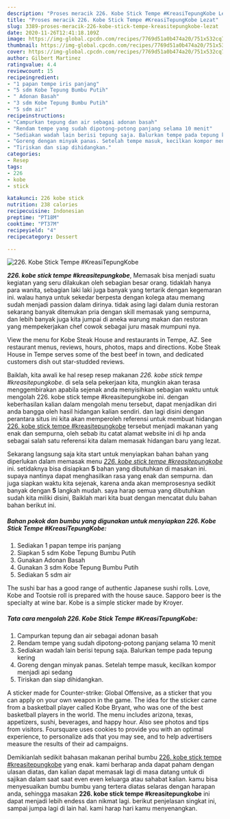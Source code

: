 ```yaml
---
description: "Proses meracik 226. Kobe Stick Tempe #KreasiTepungKobe Lezat"
title: "Proses meracik 226. Kobe Stick Tempe #KreasiTepungKobe Lezat"
slug: 3389-proses-meracik-226-kobe-stick-tempe-kreasitepungkobe-lezat
date: 2020-11-26T12:41:18.109Z
image: https://img-global.cpcdn.com/recipes/7769d51a0b474a20/751x532cq70/226-kobe-stick-tempe-kreasitepungkobe-foto-resep-utama.jpg
thumbnail: https://img-global.cpcdn.com/recipes/7769d51a0b474a20/751x532cq70/226-kobe-stick-tempe-kreasitepungkobe-foto-resep-utama.jpg
cover: https://img-global.cpcdn.com/recipes/7769d51a0b474a20/751x532cq70/226-kobe-stick-tempe-kreasitepungkobe-foto-resep-utama.jpg
author: Gilbert Martinez
ratingvalue: 4.4
reviewcount: 15
recipeingredient:
- "1 papan tempe iris panjang"
- "5 sdm Kobe Tepung Bumbu Putih"
- " Adonan Basah"
- "3 sdm Kobe Tepung Bumbu Putih"
- "5 sdm air"
recipeinstructions:
- "Campurkan tepung dan air sebagai adonan basah"
- "Rendam tempe yang sudah dipotong-potong panjang selama 10 menit"
- "Sediakan wadah lain berisi tepung saja. Balurkan tempe pada tepung kering"
- "Goreng dengan minyak panas. Setelah tempe masuk, kecilkan kompor menjadi api sedang"
- "Tiriskan dan siap dihidangkan."
categories:
- Resep
tags:
- 226
- kobe
- stick

katakunci: 226 kobe stick 
nutrition: 238 calories
recipecuisine: Indonesian
preptime: "PT18M"
cooktime: "PT37M"
recipeyield: "4"
recipecategory: Dessert

---
```



![226. Kobe Stick Tempe #KreasiTepungKobe](https://img-global.cpcdn.com/recipes/7769d51a0b474a20/751x532cq70/226-kobe-stick-tempe-kreasitepungkobe-foto-resep-utama.jpg)

<b><i>226. kobe stick tempe #kreasitepungkobe</i></b>, Memasak bisa menjadi suatu kegiatan yang seru dilakukan oleh sebagian besar orang. tidaklah hanya para wanita, sebagian laki laki juga banyak yang tertarik dengan kegemaran ini. walau hanya untuk sekedar berpesta dengan kolega atau memang sudah menjadi passion dalam dirinya. tidak asing lagi dalam dunia restoran sekarang banyak ditemukan pria dengan skill memasak yang sempurna, dan lebih banyak juga kita jumpai di aneka warung makan dan restoran yang mempekerjakan chef cowok sebagai juru masak mumpuni nya.

View the menu for Kobe Steak House and restaurants in Tempe, AZ. See restaurant menus, reviews, hours, photos, maps and directions. Kobe Steak House in Tempe serves some of the best beef in town, and dedicated customers dish out star-studded reviews.

Baiklah, kita awali ke hal resep resep makanan <i>226. kobe stick tempe #kreasitepungkobe</i>. di sela sela pekerjaan kita, mungkin akan terasa menggembirakan apabila sejenak anda menyisihkan sebagian waktu untuk mengolah 226. kobe stick tempe #kreasitepungkobe ini. dengan keberhasilan kalian dalam mengolah menu tersebut, dapat menjadikan diri anda bangga oleh hasil hidangan kalian sendiri. dan lagi disini dengan perantara situs ini kita akan memperoleh referensi untuk membuat hidangan <u>226. kobe stick tempe #kreasitepungkobe</u> tersebut menjadi makanan yang enak dan sempurna, oleh sebab itu catat alamat website ini di hp anda sebagai salah satu referensi kita dalam memasak hidangan baru yang lezat.


Sekarang langsung saja kita start untuk menyiapkan bahan bahan yang diperlukan dalam memasak menu <u><i>226. kobe stick tempe #kreasitepungkobe</i></u> ini. setidaknya bisa disiapkan <b>5</b> bahan yang dibutuhkan di masakan ini. supaya nantinya dapat menghasilkan rasa yang enak dan sempurna. dan juga siapkan waktu kita sejenak, karena anda akan memprosesnya sedikit banyak dengan <b>5</b> langkah mudah. saya harap semua yang dibutuhkan sudah kita miliki disini, Baiklah mari kita buat dengan mencatat dulu bahan bahan berikut ini.

<!--inarticleads1-->

##### Bahan pokok dan bumbu yang digunakan untuk menyiapkan 226. Kobe Stick Tempe #KreasiTepungKobe:

1. Sediakan 1 papan tempe iris panjang
1. Siapkan 5 sdm Kobe Tepung Bumbu Putih
1. Gunakan  Adonan Basah
1. Gunakan 3 sdm Kobe Tepung Bumbu Putih
1. Sediakan 5 sdm air


The sushi bar has a good range of authentic Japanese sushi rolls. Love, Kobe and Tootsie roll is prepared with the house sauce. Sapporo beer is the specialty at wine bar. Kobe is a simple sticker made by Kroyer. 

<!--inarticleads2-->

##### Tata cara mengolah 226. Kobe Stick Tempe #KreasiTepungKobe:

1. Campurkan tepung dan air sebagai adonan basah
1. Rendam tempe yang sudah dipotong-potong panjang selama 10 menit
1. Sediakan wadah lain berisi tepung saja. Balurkan tempe pada tepung kering
1. Goreng dengan minyak panas. Setelah tempe masuk, kecilkan kompor menjadi api sedang
1. Tiriskan dan siap dihidangkan.


A sticker made for Counter-strike: Global Offensive, as a sticker that you can apply on your own weapon in the game. The idea for the sticker came from a basketball player called Kobe Bryant, who was one of the best basketball players in the world. The menu includes arizona, texas, appetizers, sushi, beverages, and happy hour. Also see photos and tips from visitors. Foursquare uses cookies to provide you with an optimal experience, to personalize ads that you may see, and to help advertisers measure the results of their ad campaigns. 

Demikianlah sedikit bahasan makanan perihal bumbu <u>226. kobe stick tempe #kreasitepungkobe</u> yang enak. kami berharap anda dapat paham dengan ulasan diatas, dan kalian dapat memasak lagi di masa datang untuk di sajikan dalam saat saat even even keluarga atau sahabat kalian. kamu bisa menyesuaikan bumbu bumbu yang tertera diatas selaras dengan harapan anda, sehingga masakan <b>226. kobe stick tempe #kreasitepungkobe</b> ini dapat menjadi lebih endess dan nikmat lagi. berikut penjelasan singkat ini, sampai jumpa lagi di lain hal. kami harap hari kamu menyenangkan.
